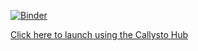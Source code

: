 [![Binder](https://mybinder.org/badge_logo.svg)](https://mybinder.org/v2/gh/callysto/presentations/HEAD?filepath=%2Fapi_workshop%2Fdata-scientist-with-python.ipynb) 

<a href="https://tinyurl.com/y6czsgjl" target="_blank">Click here to launch using the Callysto Hub</a>

